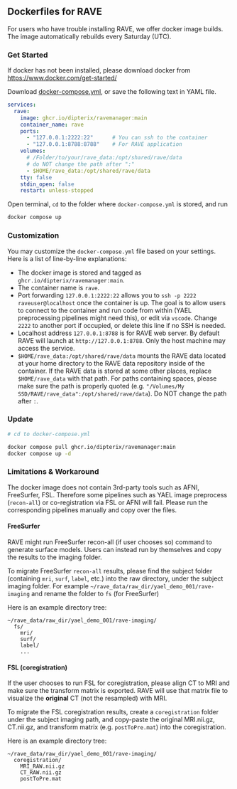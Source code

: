 ## Dockerfiles for RAVE

For users who have trouble installing RAVE, we offer docker image builds. The image automatically rebuilds every Saturday (UTC).

### Get Started

If docker has not been installed, please download docker from https://www.docker.com/get-started/

Download [docker-compose.yml](docker-compose.yml), or save the following text in YAML file.

```yml
services:
  rave:
    image: ghcr.io/dipterix/ravemanager:main
    container_name: rave
    ports:
      - "127.0.0.1:2222:22"      # You can ssh to the container
      - "127.0.0.1:8788:8788"    # For RAVE application
    volumes:
      # /Folder/to/your/rave_data:/opt/shared/rave/data
      # do NOT change the path after ":"
      - $HOME/rave_data:/opt/shared/rave/data
    tty: false
    stdin_open: false
    restart: unless-stopped
```

Open terminal, `cd` to the folder where `docker-compose.yml` is stored, and run

```sh
docker compose up
```

### Customization

You may customize the `docker-compose.yml` file based on your settings. Here is a list of line-by-line explanations:

* The docker image is stored and tagged as `ghcr.io/dipterix/ravemanager:main`.
* The container name is `rave`.
* Port forwarding `127.0.0.1:2222:22` allows you to `ssh -p 2222 raveuser@localhost` once the container is up. The goal is to allow users to connect to the container and run code from within (YAEL preprocessing pipelines might need this), or edit via `vscode`. Change `2222` to another port if occupied, or delete this line if no SSH is needed.
* Localhost address `127.0.0.1:8788` is for RAVE web server. By default RAVE will launch at `http://127.0.0.1:8788`. Only the host machine may access the service.
* `$HOME/rave_data:/opt/shared/rave/data` mounts the RAVE data located at your home directory to the RAVE data repository inside of the container. If the RAVE data is stored at some other places, replace `$HOME/rave_data` with that path. For paths containing spaces, please make sure the path is properly quoted (e.g. `"/Volumes/My SSD/RAVE/rave_data":/opt/shared/rave/data`). Do NOT change the path after `:`.

### Update

```sh
# cd to docker-compose.yml

docker compose pull ghcr.io/dipterix/ravemanager:main
docker compose up -d
```

### Limitations & Workaround

The docker image does not contain 3rd-party tools such as AFNI, FreeSurfer, FSL. 
Therefore some pipelines such as YAEL image preprocess (`recon-all`) or 
co-registration via FSL or AFNI will fail. Please run the corresponding 
pipelines manually and copy over the files.

#### FreeSurfer

RAVE might run FreeSurfer recon-all (if user chooses so) command to generate surface models. Users can instead run by themselves and copy the results to the imaging folder.

To migrate FreeSurfer `recon-all` results, please find the subject folder (containing `mri`, `surf`, `label`, etc.) into the raw directory, under the subject imaging folder. For example `~/rave_data/raw_dir/yael_demo_001/rave-imaging` and rename the folder to `fs` (for FreeSurfer)

Here is an example directory tree:

```
~/rave_data/raw_dir/yael_demo_001/rave-imaging/
  fs/
    mri/
    surf/
    label/
    ...
```

#### FSL (coregistration)

If the user chooses to run FSL for coregistration, please align CT to MRI and make sure the transform matrix is exported. RAVE will use that matrix file to visualize the **original** CT (not the resampled) with MRI.

To migrate the FSL coregistration results, create a `coregistration` folder under the subject imaging path, and copy-paste the original MRI.nii.gz, CT.nii.gz, and transform matrix (e.g. `postToPre.mat`) into the coregistration.

Here is an example directory tree:

```
~/rave_data/raw_dir/yael_demo_001/rave-imaging/
  coregistration/
    MRI_RAW.nii.gz
    CT_RAW.nii.gz
    postToPre.mat
```
